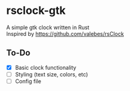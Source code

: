 # rsclock-gtk
A simple gtk clock written in Rust  
Inspired by https://github.com/valebes/rsClock

## To-Do
* [x] Basic clock functionality
* [ ] Styling (text size, colors, etc)
* [ ] Config file
